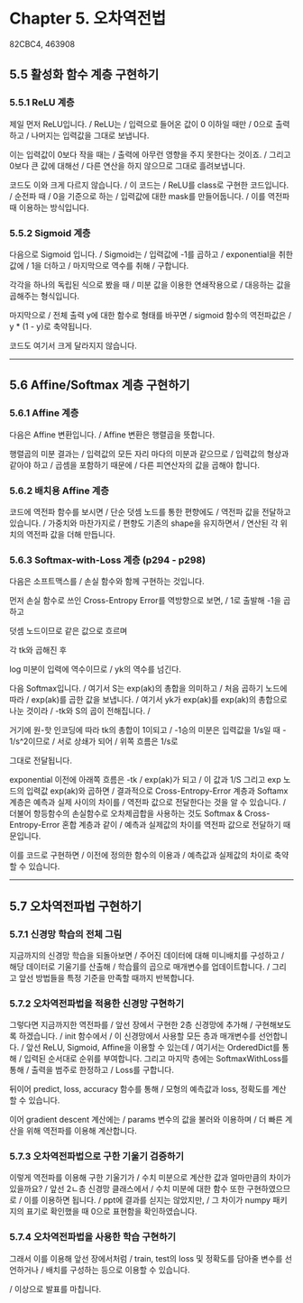 # Chapter 5. 오차역전법

82CBC4, 463908

## 5.5 활성화 함수 계층 구현하기

### 5.5.1 ReLU 계층

제일 먼저 ReLU입니다. / 
ReLU는 / 입력으로 들어온 값이 0 이하일 때만 / 0으로 출력하고 / 나머지는 입력값을 그대로 보냅니다.

이는 입력값이 0보다 작을 때는 / 출력에 아무런 영향을 주지 못한다는 것이죠. / 
그리고 0보다 큰 값에 대해선 / 다른 연산을 하지 않으므로 그대로 흘려보냅니다.

코드도 이와 크게 다르지 않습니다. / 
이 코드는 / ReLU를 class로 구현한 코드입니다. / 
순전파 때 / 0을 기준으로 하는 / 입력값에 대한 mask를 만들어둡니다. / 
이를 역전파 때 이용하는 방식입니다.

### 5.5.2 Sigmoid 계층

다음으로 Sigmoid 입니다. / 
Sigmoid는 / 입력값에 -1를 곱하고 / exponential을 취한 값에 / 1을 더하고 / 마지막으로 역수를 취해 / 구합니다.

각각을 하나의 독립된 식으로 봤을 때 / 미분 값을 이용한 연쇄작용으로 / 대응하는 값을 곱해주는 형식입니다.

마지막으로 / 전체 출력 y에 대한 함수로 형태를 바꾸면 / sigmoid 함수의 역전파값은 / y * (1 - y)로 축약됩니다.

코드도 여기서 크게 달라지지 않습니다.

---

## 5.6 Affine/Softmax 계층 구현하기

### 5.6.1 Affine 계층

다음은 Affine 변환입니다. / Affine 변환은 행렬곱을 뜻합니다.

행렬곱의 미분 결과는 / 입력값의 모든 자리 마다의 미분과 같으므로 / 입력값의 형상과 같아야 하고 / 곱셈을 포함하기 때문에 / 다른 피연산자의 값을 곱해야 합니다.

### 5.6.2 배치용 Affine 계층

코드에 역전파 함수를 보시면 / 단순 덧셈 노드를 통한 편향에도 / 역전파 값을 전달하고 있습니다. / 
가중치와 마찬가지로 / 편향도 기존의 shape을 유지하면서 / 연산된 각 위치의 역전파 값을 더해 만듭니다.

### 5.6.3 Softmax-with-Loss 계층 (p294 - p298)

다음은 소프트맥스를 / 손실 함수와 함께 구현하는 것입니다.

먼저 손실 함수로 쓰인 Cross-Entropy Error를 역방향으로 보면, / 1로 출발해 -1을 곱하고

덧셈 노드이므로 같은 값으로 흐르며

각 tk와 곱해진 후

log 미분이 입력에 역수이므로 / yk의 역수를 넘긴다.

다음 Softmax입니다. / 
여기서 S는 exp(ak)의 총합을 의미하고 / 처음 곱하기 노드에 따라 / exp(ak)를 곱한 값을 보냅니다. / 
여기서 yk가 exp(ak)를 exp(ak)의 총합으로 나눈 것이라 / -tk와 S의 곱이 전해집니다. / 

거기에 원-핫 인코딩에 따라 tk의 총합이 1이되고 / -1승의 미분은 입력값을 1/s일 때 - 1/s^2이므로 / 서로 상쇄가 되어 / 위쪽 흐름은 1/s로

그대로 전달됩니다.

exponential 이전에 아래쪽 흐름은 -tk / exp(ak)가 되고 / 
이 값과 1/S 그리고 exp 노드의 입력값 exp(ak)와 곱하면 / 결과적으로 Cross-Entropy-Error 계층과 Softamx 계층은 예측과 실제 사이의 차이를 / 역전파 값으로 전달한다는 것을 알 수 있습니다. / 
더불어 항등함수의 손실함수로 오차제곱합을 사용하는 것도 Softmax & Cross-Entropy-Error 혼합 계층과 같이 / 예측과 실제값의 차이를 역전파 값으로 전달하기 때문입니다.

이를 코드로 구현하면 / 이전에 정의한 함수의 이용과 / 예측값과 실제값의 차이로 축약할 수 있습니다.

---

## 5.7 오차역전파법 구현하기

### 5.7.1 신경망 학습의 전체 그림

지금까지의 신경망 학습을 되돌아보면 / 주어진 데이터에 대해 미니배치를 구성하고 / 해당 데이터로 기울기를 산출해 / 학습률의 곱으로 매개변수를 업데이트합니다. / 그리고 앞선 방법들을 특정 기준을 만족할 때까지 반복합니다.

### 5.7.2 오차역전파법을 적용한 신경망 구현하기

그렇다면 지금까지한 역전파를 / 앞선 장에서 구현한 2층 신경망에 추가해 / 구현해보도록 하겠습니다. / 
init 함수에서 / 이 신경망에서 사용할 모든 층과 매개변수를 선언합니다. / 
앞선 ReLU, Sigmoid, Affine을 이용할 수 있는데 / 여기서는 OrderedDict를 통해 / 입력된 순서대로 순위를 부여합니다. 
그리고 마지막 층에는 SoftmaxWithLoss를 통해 / 출력을 범주로 한정하고 / Loss를 구합니다.

뒤이어 predict, loss, accuracy 함수를 통해 / 모형의 예측값과 loss, 정확도를 계산할 수 있습니다.

이어 gradient descent 계산에는 / params 변수의 값을 불러와 이용하며 / 더 빠른 계산을 위해 역전파를 이용해 계산합니다.

### 5.7.3 오차역전파법으로 구한 기울기 검증하기

이렇게 역전파를 이용해 구한 기울기가 / 수치 미분으로 계산한 값과 얼마만큼의 차이가 있을까요? / 
앞선 2ㄴ층 신경망 클래스에서 / 수치 미분에 대한 함수 또한 구현하였으므로 / 이를 이용하면 됩니다. / 
ppt에 결과를 싣지는 않았지만, / 그 차이가 numpy 패키지의 표기로 확인했을 때 0으로 표현함을 확인하였습니다.

### 5.7.4 오차역전파법을 사용한 학습 구현하기

그래서 이를 이용해 앞선 장에서처럼 / train, test의 loss 및 정확도를 담아줄 변수를 선언하거나 / 배치를 구성하는 등으로 이용할 수 있습니다.

/ 이상으로 발표를 마칩니다.
